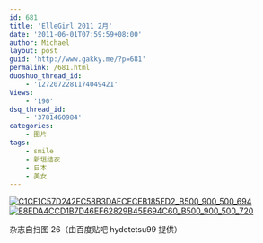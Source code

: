 ```yaml
---
id: 681
title: 'ElleGirl 2011 2月'
date: '2011-06-01T07:59:59+08:00'
author: Michael
layout: post
guid: 'http://www.gakky.me/?p=681'
permalink: /681.html
duoshuo_thread_id:
    - '1272072281174049421'
Views:
    - '190'
dsq_thread_id:
    - '3781460984'
categories:
    - 图片
tags:
    - smile
    - 新垣结衣
    - 日本
    - 美女
---
```


[![C1CF1C57D242FC58B3DAECECEB185ED2_B500_900_500_694](http://www.yui-aragaki.org/wp-content/uploads/img/C1CF1C57D242FC58B3DAECECEB185ED2_B500_900_500_694.jpeg)](http://www.yui-aragaki.org/wp-content/uploads/img/C1CF1C57D242FC58B3DAECECEB185ED2_B1280_1280_737_1023.jpeg) [![E8EDA4CCD1B7D46EF62829B45E694C60_B500_900_500_720](http://www.yui-aragaki.org/wp-content/uploads/img/E8EDA4CCD1B7D46EF62829B45E694C60_B500_900_500_720.jpeg)](http://www.yui-aragaki.org/wp-content/uploads/img/E8EDA4CCD1B7D46EF62829B45E694C60_B1280_1280_710_1023.jpeg)

杂志自扫图 26（由百度贴吧 hydetetsu99 提供）
